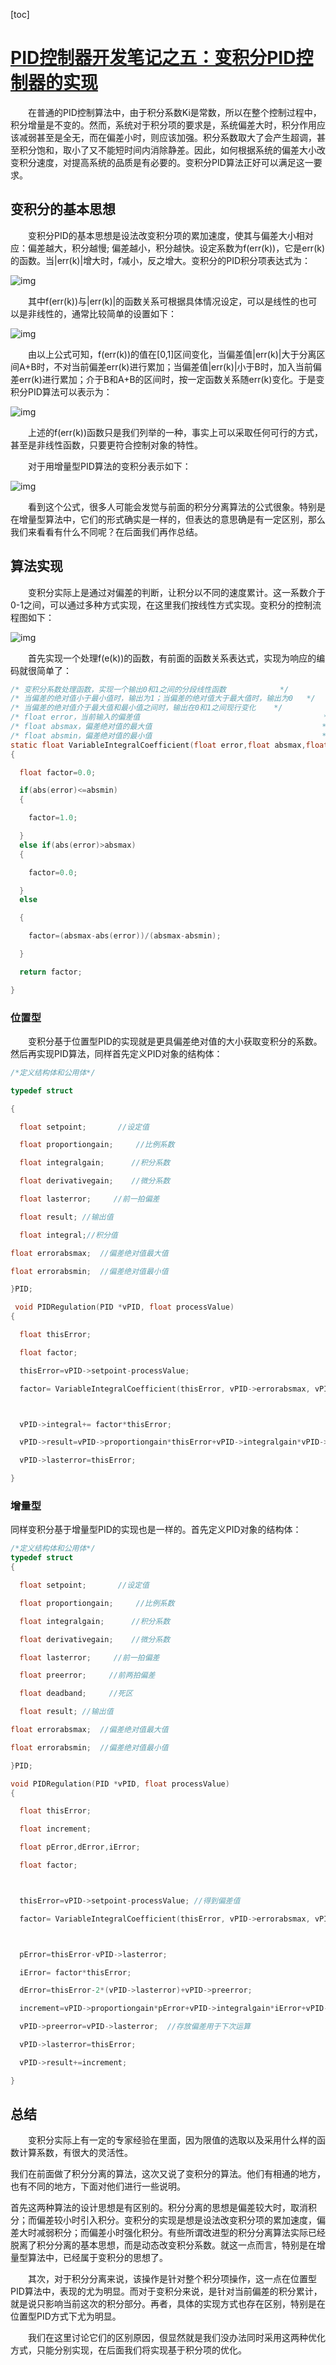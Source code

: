 [toc]

# [PID控制器开发笔记之五：变积分PID控制器的实现](https://www.cnblogs.com/foxclever/p/9095056.html)

　　在普通的PID控制算法中，由于积分系数Ki是常数，所以在整个控制过程中，积分增量是不变的。然而，系统对于积分项的要求是，系统偏差大时，积分作用应该减弱甚至是全无，而在偏差小时，则应该加强。积分系数取大了会产生超调，甚至积分饱和，取小了又不能短时间内消除静差。因此，如何根据系统的偏差大小改变积分速度，对提高系统的品质是有必要的。变积分PID算法正好可以满足这一要求。

## 变积分的基本思想

　　变积分PID的基本思想是设法改变积分项的累加速度，使其与偏差大小相对应：偏差越大，积分越慢; 偏差越小，积分越快。设定系数为f(err(k))，它是err(k)的函数。当|err(k)|增大时，f减小，反之增大。变积分的PID积分项表达式为：



 ![img](变积分PID_assets/564295-20180527070044091-1852031202.png)



　　其中f(err(k))与|err(k)|的函数关系可根据具体情况设定，可以是线性的也可以是非线性的，通常比较简单的设置如下：

 ![img](变积分PID_assets/564295-20180527070054409-144394629.png)

　　由以上公式可知，f(err(k))的值在[0,1]区间变化，当偏差值|err(k)|大于分离区间A+B时，不对当前偏差err(k)进行累加；当偏差值|err(k)|小于B时，加入当前偏差err(k)进行累加；介于B和A+B的区间时，按一定函数关系随err(k)变化。于是变积分PID算法可以表示为：

 ![img](变积分PID_assets/564295-20180527070103045-1165771572.png)

　　上述的f(err(k))函数只是我们列举的一种，事实上可以采取任何可行的方式，甚至是非线性函数，只要更符合控制对象的特性。

　　对于用增量型PID算法的变积分表示如下：

 ![img](变积分PID_assets/564295-20180527070110960-513052805.png)

　　看到这个公式，很多人可能会发觉与前面的积分分离算法的公式很象。特别是在增量型算法中，它们的形式确实是一样的，但表达的意思确是有一定区别，那么我们来看看有什么不同呢？在后面我们再作总结。

## 算法实现

　　变积分实际上是通过对偏差的判断，让积分以不同的速度累计。这一系数介于0-1之间，可以通过多种方式实现，在这里我们按线性方式实现。变积分的控制流程图如下：

 ![img](变积分PID_assets/564295-20180527070121001-1715773005.png)

　　首先实现一个处理f(e(k))的函数，有前面的函数关系表达式，实现为响应的编码就很简单了：

```c
/* 变积分系数处理函数，实现一个输出0和1之间的分段线性函数            */
/* 当偏差的绝对值小于最小值时，输出为1；当偏差的绝对值大于最大值时，输出为0   */
/* 当偏差的绝对值介于最大值和最小值之间时，输出在0和1之间现行变化    */
/* float error，当前输入的偏差值                                         */
/* float absmax，偏差绝对值的最大值                                      */
/* float absmin，偏差绝对值的最小值                                      */
static float VariableIntegralCoefficient(float error,float absmax,float absmin)
{

  float factor=0.0;

  if(abs(error)<=absmin)
  {

    factor=1.0;

  }
  else if(abs(error)>absmax)
  {

    factor=0.0;

  }
  else

  {

    factor=(absmax-abs(error))/(absmax-absmin);

  }

  return factor;

}
```



### 位置型

　　变积分基于位置型PID的实现就是更具偏差绝对值的大小获取变积分的系数。然后再实现PID算法，同样首先定义PID对象的结构体：

```c
/*定义结构体和公用体*/

typedef struct

{

  float setpoint;       //设定值

  float proportiongain;     //比例系数

  float integralgain;      //积分系数

  float derivativegain;    //微分系数

  float lasterror;     //前一拍偏差

  float result; //输出值

  float integral;//积分值

float errorabsmax;  //偏差绝对值最大值

float errorabsmin;  //偏差绝对值最小值

}PID;
```



```c
 void PIDRegulation(PID *vPID, float processValue)
{

  float thisError;

  float factor;

  thisError=vPID->setpoint-processValue;

  factor= VariableIntegralCoefficient(thisError, vPID->errorabsmax, vPID->errorabsmin);



  vPID->integral+= factor*thisError;

  vPID->result=vPID->proportiongain*thisError+vPID->integralgain*vPID->integral+vPID->derivativegain*(thisError-vPID->lasterror);

  vPID->lasterror=thisError;

}
```



### 增量型　　

同样变积分基于增量型PID的实现也是一样的。首先定义PID对象的结构体：



```c
/*定义结构体和公用体*/
typedef struct
{

  float setpoint;       //设定值

  float proportiongain;     //比例系数

  float integralgain;      //积分系数

  float derivativegain;    //微分系数

  float lasterror;     //前一拍偏差

  float preerror;     //前两拍偏差

  float deadband;     //死区

  float result; //输出值

float errorabsmax;  //偏差绝对值最大值

float errorabsmin;  //偏差绝对值最小值

}PID;
```



```c
void PIDRegulation(PID *vPID, float processValue)
{

  float thisError;

  float increment;

  float pError,dError,iError;

  float factor;



  thisError=vPID->setpoint-processValue; //得到偏差值

  factor= VariableIntegralCoefficient(thisError, vPID->errorabsmax, vPID->errorabsmin);



  pError=thisError-vPID->lasterror;

  iError= factor*thisError;

  dError=thisError-2*(vPID->lasterror)+vPID->preerror;

  increment=vPID->proportiongain*pError+vPID->integralgain*iError+vPID->derivativegain*dError;   //增量计算

  vPID->preerror=vPID->lasterror;  //存放偏差用于下次运算

  vPID->lasterror=thisError;

  vPID->result+=increment;

}
```



## 总结

　　变积分实际上有一定的专家经验在里面，因为限值的选取以及采用什么样的函数计算系数，有很大的灵活性。

我们在前面做了积分分离的算法，这次又说了变积分的算法。他们有相通的地方，也有不同的地方，下面对他们进行一些说明。

首先这两种算法的设计思想是有区别的。积分分离的思想是偏差较大时，取消积分；而偏差较小时引入积分。变积分的实现是想是设法改变积分项的累加速度，偏差大时减弱积分；而偏差小时强化积分。有些所谓改进型的积分分离算法实际已经脱离了积分分离的基本思想，而是动态改变积分系数。就这一点而言，特别是在增量型算法中，已经属于变积分的思想了。

　　其次，对于积分分离来说，该操作是针对整个积分项操作，这一点在位置型PID算法中，表现的尤为明显。而对于变积分来说，是针对当前偏差的积分累计，就是说只影响当前这次的积分部分。再者，具体的实现方式也存在区别，特别是在位置型PID方式下尤为明显。

　　我们在这里讨论它们的区别原因，佷显然就是我们没办法同时采用这两种优化方式，只能分别实现，在后面我们将实现基于积分项的优化。